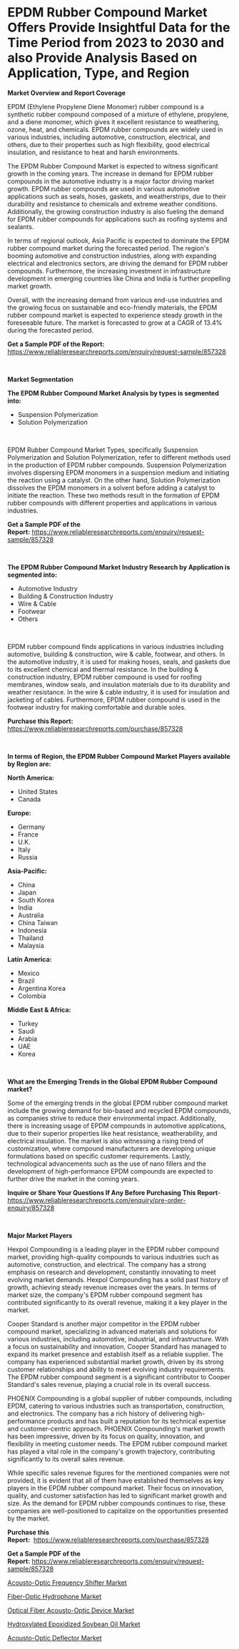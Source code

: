 <p><h1>EPDM Rubber Compound Market Offers Provide Insightful Data for the Time Period from 2023 to 2030 and also Provide Analysis Based on Application, Type, and Region</h1></p><p><strong>Market Overview and Report Coverage</strong></p>
<p><p>EPDM (Ethylene Propylene Diene Monomer) rubber compound is a synthetic rubber compound composed of a mixture of ethylene, propylene, and a diene monomer, which gives it excellent resistance to weathering, ozone, heat, and chemicals. EPDM rubber compounds are widely used in various industries, including automotive, construction, electrical, and others, due to their properties such as high flexibility, good electrical insulation, and resistance to heat and harsh environments.</p><p>The EPDM Rubber Compound Market is expected to witness significant growth in the coming years. The increase in demand for EPDM rubber compounds in the automotive industry is a major factor driving market growth. EPDM rubber compounds are used in various automotive applications such as seals, hoses, gaskets, and weatherstrips, due to their durability and resistance to chemicals and extreme weather conditions. Additionally, the growing construction industry is also fueling the demand for EPDM rubber compounds for applications such as roofing systems and sealants.</p><p>In terms of regional outlook, Asia Pacific is expected to dominate the EPDM rubber compound market during the forecasted period. The region's booming automotive and construction industries, along with expanding electrical and electronics sectors, are driving the demand for EPDM rubber compounds. Furthermore, the increasing investment in infrastructure development in emerging countries like China and India is further propelling market growth.</p><p>Overall, with the increasing demand from various end-use industries and the growing focus on sustainable and eco-friendly materials, the EPDM rubber compound market is expected to experience steady growth in the foreseeable future. The market is forecasted to grow at a CAGR of 13.4% during the forecasted period.</p></p>
<p><strong>Get a Sample PDF of the Report:</strong> <a href="https://www.reliableresearchreports.com/enquiry/request-sample/857328">https://www.reliableresearchreports.com/enquiry/request-sample/857328</a></p>
<p>&nbsp;</p>
<p><strong>Market Segmentation</strong></p>
<p><strong>The EPDM Rubber Compound Market Analysis by types is segmented into:</strong></p>
<p><ul><li>Suspension Polymerization</li><li>Solution Polymerization</li></ul></p>
<p>&nbsp;</p>
<p><p>EPDM Rubber Compound Market Types, specifically Suspension Polymerization and Solution Polymerization, refer to different methods used in the production of EPDM rubber compounds. Suspension Polymerization involves dispersing EPDM monomers in a suspension medium and initiating the reaction using a catalyst. On the other hand, Solution Polymerization dissolves the EPDM monomers in a solvent before adding a catalyst to initiate the reaction. These two methods result in the formation of EPDM rubber compounds with different properties and applications in various industries.</p></p>
<p><strong>Get a Sample PDF of the Report:</strong>&nbsp;<a href="https://www.reliableresearchreports.com/enquiry/request-sample/857328">https://www.reliableresearchreports.com/enquiry/request-sample/857328</a></p>
<p>&nbsp;</p>
<p><strong>The EPDM Rubber Compound Market Industry Research by Application is segmented into:</strong></p>
<p><ul><li>Automotive Industry</li><li>Building & Construction Industry</li><li>Wire & Cable</li><li>Footwear</li><li>Others</li></ul></p>
<p>&nbsp;</p>
<p><p>EPDM rubber compound finds applications in various industries including automotive, building & construction, wire & cable, footwear, and others. In the automotive industry, it is used for making hoses, seals, and gaskets due to its excellent chemical and thermal resistance. In the building & construction industry, EPDM rubber compound is used for roofing membranes, window seals, and insulation materials due to its durability and weather resistance. In the wire & cable industry, it is used for insulation and jacketing of cables. Furthermore, EPDM rubber compound is used in the footwear industry for making comfortable and durable soles.</p></p>
<p><strong>Purchase this Report:</strong>&nbsp; <a href="https://www.reliableresearchreports.com/purchase/857328">https://www.reliableresearchreports.com/purchase/857328</a></p>
<p>&nbsp;</p>
<p><strong>In terms of Region, the EPDM Rubber Compound Market Players available by Region are:</strong></p>
<p>
    <p> <strong> North America: </strong>
        <ul>
            <li>United States</li>
            <li>Canada</li>
        </ul>
        </p> 
    <p> <strong> Europe: </strong>
        <ul>
            <li>Germany</li>
            <li>France</li>
            <li>U.K.</li>
            <li>Italy</li>
            <li>Russia</li>
        </ul>
        </p> 
    <p> <strong> Asia-Pacific: </strong>
        <ul>
            <li>China</li>
            <li>Japan</li>
            <li>South Korea</li>
            <li>India</li>
            <li>Australia</li>
            <li>China Taiwan</li>
            <li>Indonesia</li>
            <li>Thailand</li>
            <li>Malaysia</li>
        </ul>
        </p> 
    <p> <strong> Latin America: </strong>
        <ul>
            <li>Mexico</li>
            <li>Brazil</li>
            <li>Argentina Korea</li>
            <li>Colombia</li>
        </ul>
        </p> 
    <p> <strong> Middle East & Africa: </strong>
        <ul>
            <li>Turkey</li>
            <li>Saudi</li>
            <li>Arabia</li>
            <li>UAE</li>
            <li>Korea</li>
        </ul>
    </p>
    </p>
<p>&nbsp;</p>
<p><strong>What are the Emerging Trends in the Global EPDM Rubber Compound market?</strong></p>
<p><p>Some of the emerging trends in the global EPDM rubber compound market include the growing demand for bio-based and recycled EPDM compounds, as companies strive to reduce their environmental impact. Additionally, there is increasing usage of EPDM compounds in automotive applications, due to their superior properties like heat resistance, weatherability, and electrical insulation. The market is also witnessing a rising trend of customization, where compound manufacturers are developing unique formulations based on specific customer requirements. Lastly, technological advancements such as the use of nano fillers and the development of high-performance EPDM compounds are expected to further drive the market in the coming years.</p></p>
<p><strong>Inquire or Share Your Questions If Any Before Purchasing This Report</strong>- <a href="https://www.reliableresearchreports.com/enquiry/pre-order-enquiry/857328">https://www.reliableresearchreports.com/enquiry/pre-order-enquiry/857328</a></p>
<p>&nbsp;</p>
<p><strong>Major Market Players</strong></p>
<p><p>Hexpol Compounding is a leading player in the EPDM rubber compound market, providing high-quality compounds to various industries such as automotive, construction, and electrical. The company has a strong emphasis on research and development, constantly innovating to meet evolving market demands. Hexpol Compounding has a solid past history of growth, achieving steady revenue increases over the years. In terms of market size, the company's EPDM rubber compound segment has contributed significantly to its overall revenue, making it a key player in the market.</p><p>Cooper Standard is another major competitor in the EPDM rubber compound market, specializing in advanced materials and solutions for various industries, including automotive, industrial, and infrastructure. With a focus on sustainability and innovation, Cooper Standard has managed to expand its market presence and establish itself as a reliable supplier. The company has experienced substantial market growth, driven by its strong customer relationships and ability to meet evolving industry requirements. The EPDM rubber compound segment is a significant contributor to Cooper Standard's sales revenue, playing a crucial role in its overall success.</p><p>PHOENIX Compounding is a global supplier of rubber compounds, including EPDM, catering to various industries such as transportation, construction, and electronics. The company has a rich history of delivering high-performance products and has built a reputation for its technical expertise and customer-centric approach. PHOENIX Compounding's market growth has been impressive, driven by its focus on quality, innovation, and flexibility in meeting customer needs. The EPDM rubber compound market has played a vital role in the company's growth trajectory, contributing significantly to its overall sales revenue.</p><p>While specific sales revenue figures for the mentioned companies were not provided, it is evident that all of them have established themselves as key players in the EPDM rubber compound market. Their focus on innovation, quality, and customer satisfaction has led to significant market growth and size. As the demand for EPDM rubber compounds continues to rise, these companies are well-positioned to capitalize on the opportunities presented by the market.</p></p>
<p><strong>Purchase this Report:</strong>&nbsp;&nbsp;<a href="https://www.reliableresearchreports.com/purchase/857328">https://www.reliableresearchreports.com/purchase/857328</a></p>
<p></p>
<p><strong>Get a Sample PDF of the Report:</strong>&nbsp;<a href="https://www.reliableresearchreports.com/enquiry/request-sample/857328">https://www.reliableresearchreports.com/enquiry/request-sample/857328</a></p>
<p><p><a href="https://medium.com/@tammyfreeman2022/acousto-optic-frequency-shifter-market-size-reveals-the-best-marketing-channels-in-global-industry-001427f735d5">Acousto-Optic Frequency Shifter Market</a></p><p><a href="https://medium.com/@rosejohnson762014/fiber-optic-hydrophone-market-insights-into-market-cagr-market-trends-and-growth-strategies-521f96a399b7">Fiber-Optic Hydrophone Market</a></p><p><a href="https://medium.com/@joanobrien1990/optical-fiber-acousto-optic-device-market-size-reveals-the-best-marketing-channels-in-global-2984bc196918">Optical Fiber Acousto-Optic Device Market</a></p><p><a href="https://medium.com/@nelljian7548/analyzing-hydroxylated-epoxidized-soybean-oil-market-global-industry-perspective-and-forecast-6a7796b560d5">Hydroxylated Epoxidized Soybean Oil Market</a></p><p><a href="https://medium.com/@samanthareed1916/acousto-optic-deflector-market-trends-and-market-analysis-forecasted-for-period-2023-2030-ec2fa6591f93">Acousto-Optic Deflector Market</a></p></p>